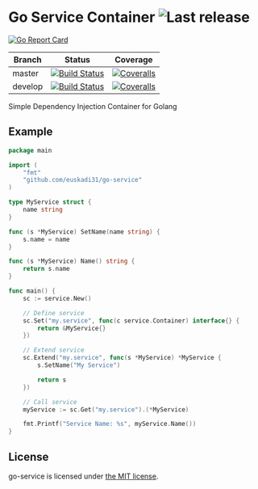 Go Service Container ![Last release](https://img.shields.io/github/release/euskadi31/go-service.svg)
====================

[![Go Report Card](https://goreportcard.com/badge/github.com/euskadi31/go-service)](https://goreportcard.com/report/github.com/euskadi31/go-service)

| Branch  | Status | Coverage |
|---------|--------|----------|
| master  | [![Build Status](https://img.shields.io/travis/euskadi31/go-service/master.svg)](https://travis-ci.org/euskadi31/go-service) | [![Coveralls](https://img.shields.io/coveralls/euskadi31/go-service/master.svg)](https://coveralls.io/github/euskadi31/go-service?branch=master) |
| develop | [![Build Status](https://img.shields.io/travis/euskadi31/go-service/develop.svg)](https://travis-ci.org/euskadi31/go-service) | [![Coveralls](https://img.shields.io/coveralls/euskadi31/go-service/develop.svg)](https://coveralls.io/github/euskadi31/go-service?branch=develop) |


Simple Dependency Injection Container for Golang

## Example

```go
package main

import (
    "fmt"
    "github.com/euskadi31/go-service"
)

type MyService struct {
    name string
}

func (s *MyService) SetName(name string) {
    s.name = name
}

func (s *MyService) Name() string {
    return s.name
}

func main() {
    sc := service.New()

    // Define service
    sc.Set("my.service", func(c service.Container) interface{} {
        return &MyService{}
    })

    // Extend service
    sc.Extend("my.service", func(s *MyService) *MyService {
        s.SetName("My Service")

        return s
    })

    // Call service 
    myService := sc.Get("my.service").(*MyService)

    fmt.Printf("Service Name: %s", myService.Name())
}

```


## License

go-service is licensed under [the MIT license](LICENSE.md).
